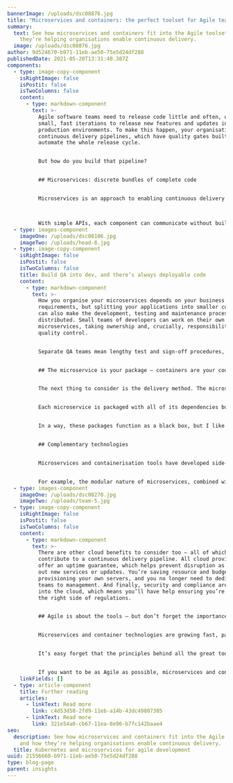 ```yaml
---
bannerImage: /uploads/dsc08876.jpg
title: "Microservices and containers: the perfect toolset for Agile teams"
summary:
  text: See how microservices and containers fit into the Agile toolset – and how
    they’re helping organisations enable continuous delivery.
  image: /uploads/dsc08876.jpg
author: 9d524670-b971-11eb-ae50-75e5d24df288
publishedDate: 2021-05-20T13:31:40.387Z
components:
  - type: image-copy-component
    isRightImage: false
    isPostit: false
    isTwoColumns: false
    content:
      - type: markdown-component
        text: >-
          Agile software teams need to release code little and often, using
          small, fast iterations to release new features and updates into
          production environments. To make this happen, your organisation needs
          continuous delivery pipelines, which have quality gates built in and
          automate the whole release cycle. 


          But how do you build that pipeline?


          ## Microservices: discrete bundles of complete code 


          Microservices is an approach to enabling continuous delivery that has been gaining in popularity for a few years; it uses a decoupled architecture model that’s designed to solve this exact challenge. A microservice is a discrete piece of code that does one specific task – such as a checkout system on a retailer’s ecommerce site. Because it’s separate from other services (such as the catalogue or basket), it can be developed, deployed, and altered without changing the rest of the system.



          With simple APIs, each component can communicate without building the traditional dependencies that bring down your entire system if something goes wrong. And when you do need to fix or update something, you can just redeploy a single service instead of the entire application. That means no downtime and, if you’ve set up automation procedures, no manual intervention. That’s what will help your team push out a constant stream of small releases – without the whole process shuddering to a halt at the traditional bottlenecks.
  - type: images-component
    imageOne: /uploads/dsc08106.jpg
    imageTwo: /uploads/head-8.jpg
  - type: image-copy-component
    isRightImage: false
    isPostit: false
    isTwoColumns: false
    title: Build QA into dev, and there’s always deployable code
    content:
      - type: markdown-component
        text: >-
          How you organise your microservices depends on your business
          requirements, but splitting your applications into smaller components
          can also make the development, testing and maintenance processes more
          distributed. Small teams of developers can work on their own
          microservices, taking ownership and, crucially, responsibility for
          quality control. 


          Separate QA teams mean lengthy test and sign-off procedures, and you having to coordinate back and forth between multiple crews of developers and testers. A small, single bug can set your schedule back days as it’s fixed and retested. By embedding automated unit and integration tests into development, you always have the green light for release.


          ## The microservice is your package – containers are your courier


          The next thing to consider is the delivery method. The microservices architecture is only as effective as the platform you’re using to support it. Containerisation – through a framework like Kubernetes – and docker packaging helps your teams effectively deploy and use microservices in neat, feature-rich bundles.


          Each microservice is packaged with all of its dependencies built in, giving us a complete installation of every component, whether it’s a tiny API or a fully-fledged enterprise database server. Python, C, Java, Golang, php, nodejs, .Net – it doesn't matter which language your applications are written in or which tools you used to build them, the docker packaging provides a unified way to package, ship and run them. That means each team can choose their own toolset and identify the right language or dev platform for different jobs, without having to worry about compatibility or needing to install libraries on production servers when it’s time to deploy.


          In a way, these packages function as a black box, but I like to think of them more as a ‘brown box’ – the kind you get your next-day deliveries in. Kubernetes, or other container frameworks, function as the courier, delivering a complete bundle of everything you’re expecting from your order. And the beauty of microservices is that each brown box is labelled with exactly what’s in it and how it’s meant to work. So if it doesn’t work exactly as it’s meant to, you can just send the package back for the developers to fix.


          ## Complementary technologies


          Microservices and containerisation tools have developed side-by-side over the past few years, and that means their features and capabilities complement each other excellently. Containers are well-suited to small pieces of software, while microservices and continuous delivery models really thrive in the cloud.


          For example, the modular nature of microservices, combined with built-in replica set scaling and node pools in containers, mean you can easily scale individual services when they’re experiencing high demand. To use our ecommerce example again: if there’s a major sale, the IT team could scale up the amount of compute power and resources that support the catalogue and checkout services, without having to boost other parts of the site, such as the system that handles returns.
  - type: images-component
    imageOne: /uploads/dsc08270.jpg
    imageTwo: /uploads/team-5.jpg
  - type: image-copy-component
    isRightImage: false
    isPostit: false
    isTwoColumns: false
    content:
      - type: markdown-component
        text: >-
          There are other cloud benefits to consider too – all of which
          contribute to a continuous delivery pipeline. All cloud providers
          offer an uptime guarantee, which helps prevent disruption as you roll
          out new services or updates. You’re saving resource and budget by not
          provisioning your own servers, and you no longer need to dedicate
          teams to management. And finally, security and compliance are baked
          into the cloud, which means you’ll have help ensuring you’re always on
          the right side of regulations.


          ## Agile is about the tools – but don’t forget the importance of people


          Microservices and container technologies are growing fast, particularly in development communities – and they’re making their mark on the world of Agile. But as always, your organisation is only as Agile as your people make it.


          It’s easy forget that the principles behind all the great tooling and platforms we’ve highlighted are rooted in the need for small, empowered teams with a broad range of skillsets, that can deliver high-quality applications and services, at speed.


          If you want to be as Agile as possible, microservices and containers are the right tools to take you there – if you have the right people on board.
    linkFields: []
  - type: article-component
    title: Further reading
    articles:
      - linkText: Read more
        link: c4d53d50-2fd9-11eb-a14b-43dc49807385
      - linkText: Read more
        link: 321e54a0-cb67-11ea-8e96-b7fc142baae4
seo:
  description: See how microservices and containers fit into the Agile toolset –
    and how they’re helping organisations enable continuous delivery.
  title: Kubernetes and microservices for agile development
uuid: 21556660-b971-11eb-ae50-75e5d24df288
type: blog-page
parent: insights
---
```

